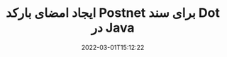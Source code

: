 ---
############################# Static ############################
layout: "auto-gen-signature"
date: 2022-03-01T15:12:22
draft: false
operation: Sign
signaturetype: Barcode
codetype: Postnet
fileformat: Dot
productName: Java
lang: fa
productCode: java
otherformats: pdf doc docx docm dot dotm dotx odt ott rtf xls xlsx xlsm xlsb csv ods ots xltx xltm ppt pptx pps ppsx odp otp potx potm pptm ppsm png jpg bmp gif tiff svg webp wmf
breadcrumb: Put  Barcode signature on Dot for Java

############################# Head ############################
head_title: "eSign سند Dot با بارکد Postnet در Java"
head_description: "امضای بارکد Postnet را ایجاد کنید و آن را با استفاده از چند خط کد روی سند Dot با Java قرار دهید. برای امضای فرمت های مختلف فایل از GroupDocs Document Signature API استفاده کنید."

############################# Header ############################
title: "ایجاد امضای بارکد Postnet برای سند Dot در Java"
description: "اسناد تجاری خود را با Postnet بارکد الکترونیکی امضا کنید. امضای بارکد را به سرعت و به راحتی با چند خط کد ایجاد کنید تا گزینه های امضا را تنظیم کنید."
bg_image: "https://cms.admin.containerize.com/templates/aspose/App_Themes/V3/images/bg/header1.png"
bg_overlay: false
button:
    enable: true

############################# SubMenu ############################
submenu:
    enable: true

    left:
        img_alt: "GroupDocs.Signature for Java"
        image: "https://cms.admin.containerize.com/templates/groupdocs/images/product-logos/90x90-noborder/groupdocs-signature-java.png"
        product: "GroupDocs.Signature"
        platform: "Java"



############################# About ############################
about:
    enable: true
    title: "درباره GroupDocs.Signature for Java API امضای بارکد."
    content: |
        [GroupDocs.Signature for Java](https://products.groupdocs.com/signature/java/) یک API سریع و آسان برای مدیریت امضای الکترونیکی اسناد دیجیتال با استفاده از انواع بارکد مانند UPCA، UPCE، EAN13، EAN14، Code39، Code39Extended، Code128، Codabar، Postnet، ISBN است. ، ITF14 و بسیاری دیگر. مشتریان می توانند به راحتی بارکدهایی را ایجاد کنند که متن مورد نیاز را ارائه می دهد و آنها را روی PDF، اسناد Microsoft Office Words، کتاب های کاری Microsoft Office Excel، ارائه های MS PowerPoint، فایل های Adobe Photoshop و فرمت های مختلف تصویر قرار می دهند. بارکدهای قرار داده شده در اسناد را می توان به روز کرد، جستجو کرد، تأیید کرد، حذف کرد یا پیش نمایش داد. علاوه بر این، سفارشی سازی بارکد پشتیبانی می شود.
    

############################# Steps ############################
steps:
    enable: true
    title_left: "مراحل امضای Dot با Barcode در Java"
    content_left: |
        [GroupDocs.Signature for Java](https://products.groupdocs.com/signature/java/) امکان امضای اسناد Dot با امضاهای Barcode را سریع و آسان فراهم می‌کند.
        
        * یک نمونه از کلاس Signature ایجاد کنید که فایل Dot را به عنوان مسیر یا جریان حافظه امضا می کند.
        * کلاس SignOptions را راه اندازی کنید و تمام داده های درخواستی را تنظیم کنید.
        * فراخوانی متد Signature.Sign() برای ارسال خروجی Dot فایل یا جریان حافظه

    title_right: " سیستم مورد نیاز"
    content_right: |
        GroupDocs.Signature for Java در تمام سیستم عامل ها و سیستم عامل های اصلی پشتیبانی می شود. لطفا قبل از اجرای کد زیر، از نصب پیش نیازهای زیر بر روی سیستم خود اطمینان حاصل کنید.

        * سیستم عامل: مایکروسافت ویندوز، لینوکس، MacOS
        * محیط های توسعه: NetBeans, Intellij IDEA, Eclipse, etc.
        * Java runtime: J2SE 6.0 and above
        * آخرین GroupDocs.Signature for Java را از [Maven](https://repository.groupdocs.com/webapp/#/artifacts/browse/tree/General/repo/com/groupdocs/groupdocs-signature) دریافت کنید
         
    code: |
        ```java    
                
        // Set up input Dot file
        String filePath = "input.dot";
        // Set up output file
        String outputFilePath = "output.dot";

        // Instantiate Signature for input file
        Signature signature = new Signature(filePath);

        // create barcode option with predefined barcode text
        BarcodeSignOptions options = new BarcodeSignOptions("John Smith");

        // setup Barcode encoding type
        options.setEncodeType(BarcodeTypes.Postnet);

        // set signature position
        options.setLeft(50);
        options.setTop(50);
        options.setWidth(200);
        options.setHeight(50);

        // sign Dot document
        SignResult result = signature.sign(outputFilePath, options);

        ```

############################# Demos ############################
demos:
    enable: true
    title: "امضای اسناد Dot با نسخه نمایشی زنده Barcode"
    content: |
       با مراجعه به وب‌سایت [GroupDocs.Signature App](https://products.groupdocs.app/signature/family) فایل Dot را با امضاهای مختلف در حال حاضر امضا کنید. نسخه ی نمایشی آنلاین رایگان در انتظار شماست.

        
############################# About Formats ############################
about_formats:
    enable: true
    format:
        # format loop
        - icon: "fas fa-barcode"
          title: "About Postnet Barcode"
          content: |
            POSTNET (تکنیک رمزگذاری عددی پستی) یک نماد بارکد است که توسط سرویس پست ایالات متحده برای کمک به هدایت نامه استفاده می شود.
          characterset: |
             ارقام عددی (0-9).
          textcapacity: |
             حداکثر 11 کاراکتر
          image: |
             iVBORw0KGgoAAAANSUhEUgAAACcAAAAjCAYAAAAXMhMjAAAAAXNSR0IArs4c6QAAAARnQU1BAACxjwv8YQUAAAAJcEhZcwAADsMAAA7DAcdvqGQAAACeSURBVFhH7c7BCkMxEELR/P9Pp1LoRrCXpi4Cbw5kIRKZtS82x52a407Ncae+HrfWer8Pyr+i/3NcQv/nuIT+z3EJ/X/Ocf9mlxuhsXZ2uREaa2eXG6Gxdna5ERprZ5cbobF2drkRGmtnlxuhsXZ2uREaa2eXG6Gxdna5ERprZ5cbobF2drkRGmtnlxuhsXZ2ubnAHHdqjjt18XF7vwDevzbHqsQWPwAAAABJRU5ErkJggg==

          link: ""

############################# More Formats ############################
more_formats:
    enable: true
    title: "سایر امضاهای پشتیبانی شده Barcode برای Java"
    content: |
        "همچنین می‌توانید Dot را با سایر انواع امضا امضا کنید. لطفا لیست زیر را ببینید."
    format: 
        
       
back_to_top:
    enable: true
---